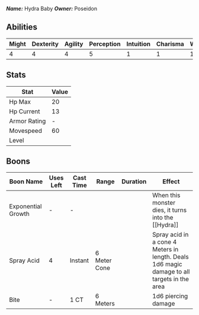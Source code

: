 
***Name:*** Hydra Baby
***Owner:*** Poseidon

## Abilities

| Might | Dexterity | Agility | Perception | Intuition | Charisma | Willpower |
| ----- | --------- | ------- | ---------- | --------- | -------- | --------- |
| 4     | 4         | 4       | 5          | 1         | 1        | 17        |


## Stats

| Stat         | Value |
| ------------ | ----- |
| Hp Max       | 20    |
| Hp Current   | 13    |
| Armor Rating | -     |
| Movespeed    | 60    |
| Level        |       |

## Boons

| Boon Name          | Uses Left | Cast Time | Range        | Duration | Effect                                                                                     |
| ------------------ | --------- | --------- | ------------ | -------- | ------------------------------------------------------------------------------------------ |
| Exponential Growth | -         | -         |              |          | When this monster dies, it turns into the [[Hydra]]                                        |
| Spray Acid         | 4         | Instant   | 6 Meter Cone |          | Spray acid in a cone 4 Meters in length. Deals 1d6 magic damage to all targets in the area |
| Bite               | -         | 1 CT      | 6 Meters     |          | 1d6 piercing damage                                                                        |
